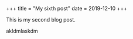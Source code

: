 +++
title = "My sixth post"
date = 2019-12-10
+++

This is my second blog post.

<!-- more -->

akldmlaskdm
